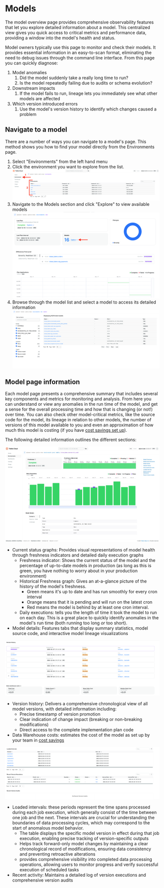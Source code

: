 # Models

The model overview page provides comprehensive observability features that let you explore detailed information about a model. This centralized view gives you quick access to critical metrics and performance data, providing a window into the model's health and status.

Model owners typically use this page to monitor and check their models. It provides essential information in an easy-to-scan format, eliminating the need to debug issues through the command line interface. From this page you can quickly diagnose:

1. Model anomalies
    1. Did the model suddenly take a really long time to run? 
    2. Is the model repeatedly failing due to audits or schema evolution? 
2. Downstream impacts 
    1. If the model fails to run, lineage lets you immediately see what other models are affected 
3. Which version introduced errors
    1. Use the model's version history to identify which changes caused a problem


## Navigate to a model

There are a number of ways you can navigate to a model's page. This method shows you how to find your model directly from the Environments page. 

1. Select "Environments" from the left hand menu
2. Click the environment you want to explore from the list. 
    ![Tobiko Cloud environment page](./model/tcloud_environments.png)
3. Navigate to the Models section and click "Explore" to view available models
    ![Tobiko Cloud environment page explore models link](./model/tcloud_environment_explore-models.png)
4. Browse through the model list and select a model to access its detailed information
    ![Tobiko Cloud environment models list](./model/tcloud_model_list.png)

## Model page information

Each model page presents a comprehensive summary that includes several key components and metrics for monitoring and analysis. From here you can understand or view any 
anomalies in the run time of the model, and get a sense for the overall processing time and how that is changing (or not!) over time. You can also check other model-critical metrics, 
like the source code for the model, its lineage in relation to other models, the number of versions of this model available to you and even an approximation of how much this model 
is costing (if you have [cost savings set up](../costs_savings.md)). 

The following detailed information outlines the different sections:

![Tobiko Cloud model status and metadata](./model/tcloud_model_status-metadata.png)

- Current status graphs: Provides visual representations of model health through freshness indicators and detailed daily execution graphs
    - Freshness indicator: Shows the current status of the model and the percentage of up-to-date models in production (as long as this is green, you have nothing to worry about in your production environment)
    - Historical Freshness graph: Gives an at-a-glance picture of the history of the model's freshness.
        - Green means it's up to date and has run smoothly for every cron interval
        - Orange means that it is pending and will run on the latest cron
        - Red means the model is behind by at least one cron interval.
    - Daily executions: tells you the length of time it took the model to run on each day. This is a great place to quickly identify anomalies in the model's run time (both running too long *or* too short).
- Model details: Features tabs that display summary statistics, model source code, and interactive model lineage visualizations

![Tobiko Cloud model version history](./model/tcloud_model_2.png)

- Version history: Delivers a comprehensive chronological view of all model versions, with detailed information including:
    - Precise timestamp of version promotion
    - Clear indication of change impact (breaking or non-breaking modifications)
    - Direct access to the complete implementation plan code
- Data Warehouse costs: estimates the cost of the model as set up by your team in [cost savings](../costs_savings.md)

![Tobiko Cloud model version history](./model/tcloud_model_3.png)

- Loaded intervals: these periods represent the time spans processed during each job execution, which generally consist of the time between one job and the next. These intervals are crucial for understanding the boundaries of data processing cycles, which may correspond to the start of anomalous model behavior.
    - The table displays the specific model version in effect during that job execution, enabling precise tracking of version-specific outputs
    - Helps track forward-only model changes by maintaining a clear chronological record of modifications, ensuring data consistency and preventing retroactive alterations
    - provides comprehensive visibility into completed data processing operations, allowing users to monitor progress and verify successful execution of scheduled tasks
- Recent activity: Maintains a detailed log of version executions and comprehensive version audits